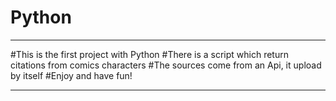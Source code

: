 # Python
***************************************************************
#This is the first project with Python
#There is a script which return citations from comics characters
#The sources come from an Api, it upload by itself
#Enjoy and have fun!
***************************************************************
